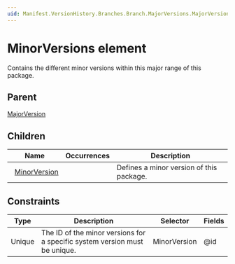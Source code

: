 ```yaml
---
uid: Manifest.VersionHistory.Branches.Branch.MajorVersions.MajorVersion.MinorVersions
---
```


# MinorVersions element

Contains the different minor versions within this major range of this package.

## Parent

[MajorVersion](xref:Manifest.VersionHistory.Branches.Branch.MajorVersions.MajorVersion)

## Children

|Name|Occurrences|Description|
|--- |--- |--- |
|&nbsp;&nbsp;[MinorVersion](xref:Manifest.VersionHistory.Branches.Branch.MajorVersions.MajorVersion.MinorVersions.MinorVersion)||Defines a minor version of this package.|

## Constraints

|Type|Description|Selector|Fields
|--- |--- |--- |--- |
|Unique |The ID of the minor versions for a specific system version must be unique. |MinorVersion |@id |
